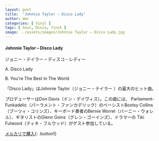 ```yaml
---
layout: post
title:  "Johnnie Taylor – Disco Lady"
author: mmr
categories: [ Vinyl ]
tags: [ Soul, Disco, 7inch ]
image: ../assets/images/Johnnie Taylor – Disco Lady.jpg
---
```


#### Johnnie Taylor – Disco Lady

ジョニー・テイラー  – ディスコ・レディー

A. Disco Lady

B. You're The Best In The World

「Disco Lady」はJohnnie Taylor（ジョニー・テイラー  ）の最大のヒット曲。

プロデューサーはDon Davis（ドン・デイヴィス）。この曲には、 Parliament-Funkadelic（パーラメント・ファンカデリック）のベーシストBootsy Collins（ブーツィ・コリンズ）、キーボード奏者のBernie Worrel（バーニー・ウォレル）、ギタリストのGlenn Goins（グレン・ゴーインズ）、ドラマーの Tiki Fulwood（ティキ・フルウッド）がゲスト参加している。

[メルカリで購入](https://jp.mercari.com/item/m59655834321){: .button1}

